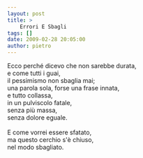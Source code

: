 ```yaml
---
layout: post
title: >
    Errori E Sbagli
tags: []
date: 2009-02-28 20:05:00
author: pietro
---
```

Ecco perché dicevo che non sarebbe durata,<br/>e come tutti i guai,<br/>il pessimismo non sbaglia mai;<br/>una parola sola, forse una frase innata,<br/>e tutto collassa,<br/>in un pulviscolo fatale,<br/>senza più massa,<br/>senza dolore eguale.<br/><br/>E come vorrei essere sfatato,<br/>ma questo cerchio s'è chiuso,<br/>nel modo sbagliato.
